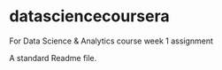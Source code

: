 # datasciencecoursera
For Data Science &amp; Analytics course week 1 assignment

A standard Readme file.
